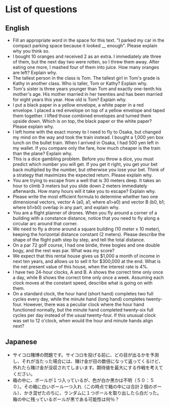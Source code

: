 # List of questions

## English
 - Fill an appropriate word in the space for this text. "I parked my car in the compact parking space because it looked __ enough". Please explain why you think so.
 - I bought 10 oranges and received 2 as an extra. I immediately ate three of them, but the next day two were rotten, so I threw them away. After eating one more, I mashed four of them into juice. How many oranges are left? Explain why.
 - The tallest person in the class is Tom. The tallest girl in Tom's grade is Kathy in another class. Who is taller, Tom or Kathy? Explain why.
 - Tom's sister is three years younger than Tom and exactly one-tenth his mother's age. His mother married in her twenties and has been married for eight years this year. How old is Tom? Explain why.
 - I put a black paper in a yellow envelope, a white paper in a red envelope. I placed a red envelope on top of a yellow envelope and taped them together. I lifted those combined envelopes and turned them upside down. Which is on top, the black paper or the white paper? Please explain why.
 - I left home with the exact money to I need to fly to Osaka, but changed my mind on the way and took the train instead. I bought a 1,000 yen box lunch on the bullet train. When I arrived in Osaka, I had 500 yen left in my wallet. If you compare only the fare, how much cheaper is the train than the plane? Explain why.
 - This is a dice gambling problem. Before you throw a dice, you must predict which number you will get. If you get it right, you get your bet back multiplied by the number, but otherwise you lose your bet. Think of a strategy that maximizes the expected return. Please explain why.
 - You are trying to escape from a well that is 30 meters deep. It takes an hour to climb 3 meters but you slide down 2 meters immediately afterwards. How many hours will it take you to escape? Explain why.
 - Please write the most efficient formula to determine whether two one dimensional vectors, vector A (a0, a1; where a1>a0) and vector B (b0, b1; where b1>b0) overlap in any part, and explain why.
 - You are a flight planner of drones. When you fly around a corner of a building with a constance distance, notice that you need to fly along a circular arc around that corner.
 - We need to fly a drone around a square building (10 meter x 10 meter), keeping the horizontal distance constant (2 meters). Please describe the shape of the flight path step by step, and tell the total distance.
 - On a par 72 golf course, I had one birdie, three bogies and one double bogy, and the rest was par. What was my score?
 - We expect that this rental house gives us $1,000 a month of income in next ten years, and allows us to sell it for $300,000 at the end. What is the net present value of this house, when the interest rate is 4%.
 - I have two 24-hour clocks, A and B. A shows the correct time only once a day, while B shows the correct time only once a week. Assuming each clock moves at the constant speed, describe what is going on with them.
 - On a standard clock, the hour hand (short hand) completes two full cycles every day, while the minute hand (long hand) completes twenty-four. However, there was a peculiar clock where the hour hand functioned normally, but the minute hand completed twenty-six full cycles per day instead of the usual twenty-four. If this unusual clock was set to 12 o'clock, when would the hour and minute hands align next?

## Japanese
 - サイコロ賭博の問題です。サイコロを投げる前に、どの目が出るかを予測し、それが当たった場合には、賭け金が目の数倍になって返ってくるけど、外れたら賭け金が没収されてしまいます。期待値を最大にする作戦を考えてください。
 - 箱の中に、ボールが１つ入っているが、色が白か黒かは不明（５０：５０）。その箱に白いボール一つ入れ（この時点で箱の中には合計２個のボール）、かき混ぜたのちに、ランダムに１つボールを取り出したら白だった。箱の中に残っているボールが黒である可能性は何％？
